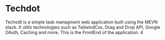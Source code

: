 # Techdot
Techodt is a simple task managment web application built using the MEVN stack. It utiliz technologies such as TailwindCss, Drag and Drop API, Google OAuth, Caching and more. This is the FrontEnd of the application.
4
